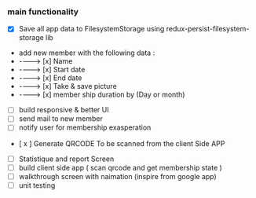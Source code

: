 ### main functionality

- [x] Save all app data to FilesystemStorage using redux-persist-filesystem-storage lib
- add new member with the following data :
- ----> [x] Name
- ----> [x] Start date
- ----> [x] End date
- ----> [x] Take & save picture
- ----> [x] member ship duration by (Day or month)

- [ ] build responsive & better UI
- [ ] send mail to new member
- [ ] notify user for membership exasperation
- [ x ] Generate QRCODE To be scanned from the client Side APP
- [ ] Statistique and report Screen
- [ ] build client side app ( scan qrcode and get membership state )
- [ ] walkthrough screen with naimation (inspire from google app)
- [ ] unit testing
